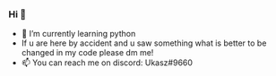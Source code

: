 ### Hi 👋
- 🌱 I’m currently learning python
- If u are here by accident and u saw something what is better to be changed in my code please dm me! 
- 📫 You can reach me on discord: Ukasz#9660
<!--
**lukaszs03/lukaszs03** is a ✨ _special_ ✨ repository because its `README.md` (this file) appears on your GitHub profile.

Here are some ideas to get you started:

- 🔭 I’m currently working on ...
- 🌱 I’m currently learning python
- 👯 I’m looking to collaborate on ...
- 🤔 I’m looking for help with ...
- 💬 Ask me about ...
- 📫 You can reach me on discord: Ukasz#9660
- 😄 Pronouns: ...
- ⚡ Fun fact: ...
-->

